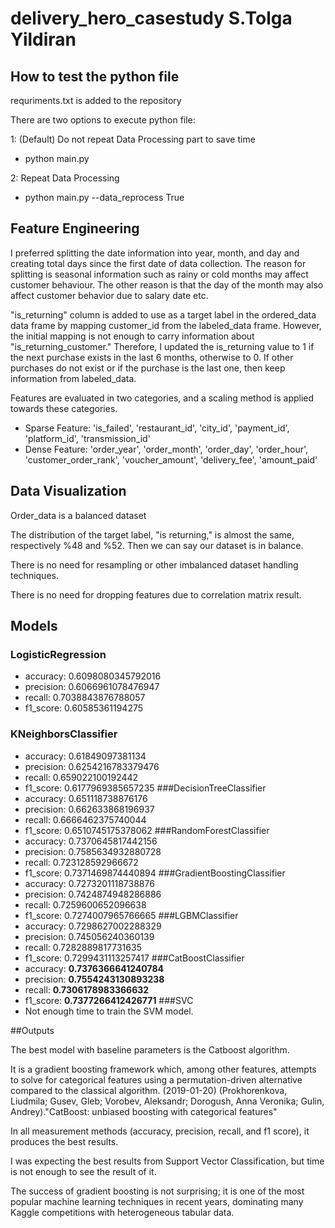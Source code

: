 # delivery_hero_casestudy S.Tolga Yildiran

## How to test the python file
requriments.txt is added to the repository

There are two options to execute python file:

1: (Default) Do not repeat Data Processing part to save time

- python main.py

2: Repeat Data Processing

- python main.py --data_reprocess True

## Feature Engineering

I preferred splitting the date information into year, month, and day and creating total days since the first date of data collection.
The reason for splitting is seasonal information such as rainy or cold months may affect customer behaviour.
The other reason is that the day of the month may also affect customer behavior due to salary date etc.

"is_returning" column is added to use as a target label in the ordered_data data frame by mapping customer_id from the labeled_data frame.
However, the initial mapping is not enough to carry information about "is_returning_customer."
Therefore, I updated the is_returning value to 1 if the next purchase exists in the last 6 months, otherwise to 0. 
If other purchases do not exist or if the purchase is the last one, then keep information from labeled_data.

Features are evaluated in two categories, and a scaling method is applied towards these categories.
- Sparse Feature: 'is_failed', 'restaurant_id', 'city_id', 'payment_id', 'platform_id', 'transmission_id'
- Dense Feature: 'order_year', 'order_month', 'order_day', 'order_hour', 'customer_order_rank', 'voucher_amount', 'delivery_fee', 'amount_paid'

## Data Visualization
Order_data is a balanced dataset 

The distribution of the target label, "is returning," is almost the same, respectively %48 and %52.
Then we can say our dataset is in balance.

There is no need for resampling or other imbalanced dataset handling techniques.

There is no need for dropping features due to correlation matrix result.
## Models

### LogisticRegression
- accuracy:  0.6098080345792016
- precision:  0.6066961078476947
- recall:  0.7038843876788057
- f1_score:  0.60585361194275

### KNeighborsClassifier

- accuracy:  0.61849097381134
- precision:  0.6254216783379476
- recall:  0.659022100192442
- f1_score:  0.6177969385657235
###DecisionTreeClassifier
- accuracy:  0.651118738876176
- precision:  0.662633868196937
- recall:  0.6666462375740044
- f1_score:  0.6510745175378062
###RandomForestClassifier
- accuracy:  0.7370645817442156
- precision:  0.7585634932880728
- recall:  0.723128592966672
- f1_score:  0.7371469874440894
###GradientBoostingClassifier
- accuracy:  0.7273201118738876
- precision:  0.7424874948286886
- recall:  0.7259600652096638
- f1_score:  0.7274007965766665
###LGBMClassifier
- accuracy:  0.7298627002288329
- precision:  0.745056240360139
- recall:  0.7282889817731635
- f1_score:  0.7299431113257417
###CatBoostClassifier
- accuracy:  **0.7376366641240784**
- precision:  **0.7554243130893238**
- recall:  **0.7306178983366632**
- f1_score: **0.7377266412426771**
###SVC
- Not enough time to train the SVM model.

##Outputs

The best model with baseline parameters is the Catboost algorithm. 

It is a gradient boosting framework which, among other features, attempts to solve for categorical features using a permutation-driven alternative compared to the classical algorithm.
(2019-01-20) (Prokhorenkova, Liudmila; Gusev, Gleb; Vorobev, Aleksandr; Dorogush, Anna Veronika; Gulin, Andrey)."CatBoost: unbiased boosting with categorical features"

In all measurement methods (accuracy, precision, recall, and f1 score), it produces the best results.

I was expecting the best results from Support Vector Classification, but time is not enough to see the result of it.

The success of gradient boosting is not surprising; it is one of the most popular machine learning techniques in recent years, dominating many Kaggle competitions with heterogeneous tabular data.
    
